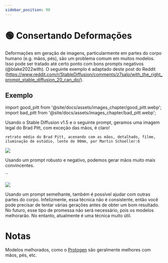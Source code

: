 ```yaml
---
sidebar_position: 90
---
```


# 🟢 Consertando Deformações

Deformações em geração de imagens, particularmente em partes do corpo humano (e.g. mãos, pés), são um problema comum em muitos modelos. Isso pode ser tratado até certo ponto com bons prompts negativos (@blake2022with). O seguinte exemplo é adaptado deste post do Reddit (https://www.reddit.com/r/StableDiffusion/comments/z7salo/with_the_right_prompt_stable_diffusion_20_can_do/).

## Exemplo

import good_pitt from '@site/docs/assets/images_chapter/good_pitt.webp';
import bad_pitt from '@site/docs/assets/images_chapter/bad_pitt.webp';

Usando o Stable Diffusion v1.5 e o seguinte prompt, geramos uma imagem legal do Brad Pitt, com exceção das mãos, é claro!

`retrato médio do Brad Pitt, acenando com as mãos, detalhado, filme, iluminação de estúdio, lente de 90mm, por Martin Schoeller:6`

<div style={{textAlign: 'center'}}>
  <img src={bad_pitt} style={{width: "250px"}} />
</div>

Usando um prompt robusto e negativo, podemos gerar mãos muito mais convincentes.

``
<div style={{textAlign: 'center'}}>
  <img src={good_pitt} style={{width: "250px"}} />
</div>

Usando um prompt semelhante, também é possível ajudar com outras partes do corpo. Infelizmente, essa técnica não é consistente, então você pode precisar de tentar várias gerações antes de obter um bom resultado. No futuro, esse tipo de promessa não será necessário, pois os modelos melhorarão. No entanto, atualmente é uma técnica muito útil.


# Notas

Modelos melhorados, como o [Protogen](https://civitai.com/models/3666/protogen-x34-official-release) são geralmente melhores com mãos, pés, etc.